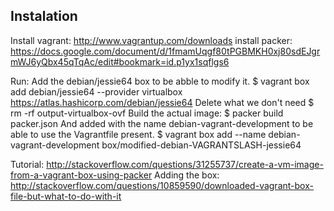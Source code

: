 Instalation
------------
Install vagrant: http://www.vagrantup.com/downloads
install packer: https://docs.google.com/document/d/1fmamUqgf80tPGBMKH0xj80sdEJgrmWJ6yQbx45qTqAc/edit#bookmark=id.p1yx1sqflgs6

Run:
Add the debian/jessie64 box to be abble to modify it.
$ vagrant box add debian/jessie64 --provider virtualbox
https://atlas.hashicorp.com/debian/jessie64
Delete what we don't need
$ rm -rf output-virtualbox-ovf
Build the actual image:
$ packer build packer.json
And added with the name debian-vagrant-development to be able to use the Vagrantfile present.
$ vagrant box add --name debian-vagrant-development box/modified-debian-VAGRANTSLASH-jessie64 

Tutorial: http://stackoverflow.com/questions/31255737/create-a-vm-image-from-a-vagrant-box-using-packer
Adding the box: http://stackoverflow.com/questions/10859590/downloaded-vagrant-box-file-but-what-to-do-with-it